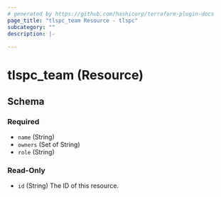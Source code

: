 ```yaml
---
# generated by https://github.com/hashicorp/terraform-plugin-docs
page_title: "tlspc_team Resource - tlspc"
subcategory: ""
description: |-
  
---
```


# tlspc_team (Resource)





<!-- schema generated by tfplugindocs -->
## Schema

### Required

- `name` (String)
- `owners` (Set of String)
- `role` (String)

### Read-Only

- `id` (String) The ID of this resource.
